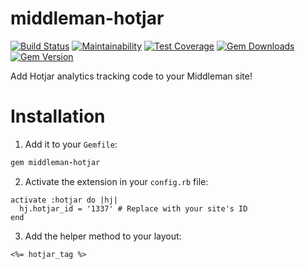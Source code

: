 # middleman-hotjar
[![Build Status](https://travis-ci.org/KieranHunt/middleman-hotjar.svg?branch=master)](https://travis-ci.org/KieranHunt/middleman-hotjar)
[![Maintainability](https://api.codeclimate.com/v1/badges/7cad0cb69b48743dca26/maintainability)](https://codeclimate.com/github/KieranHunt/middleman-hotjar/maintainability)
[![Test Coverage](https://api.codeclimate.com/v1/badges/7cad0cb69b48743dca26/test_coverage)](https://codeclimate.com/github/KieranHunt/middleman-hotjar/test_coverage)
[![Gem Downloads](https://img.shields.io/gem/dt/middleman-hotjar.svg)](https://rubygems.org/gems/middleman-hotjar)
[![Gem Version](https://img.shields.io/gem/v/middleman-hotjar.svg)](https://rubygems.org/gems/middleman-hotjar)


Add Hotjar analytics tracking code to your Middleman site!

# Installation

1. Add it to your `Gemfile`:

```ruby
gem middleman-hotjar
```

2. Activate the extension in your `config.rb` file:

```erb
activate :hotjar do |hj|
  hj.hotjar_id = '1337' # Replace with your site's ID
end
```

3. Add the helper method to your layout:

```erb
<%= hotjar_tag %>
```

